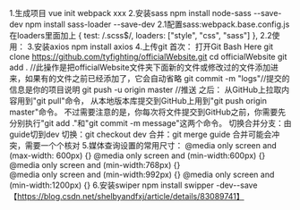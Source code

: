 ﻿1.生成项目
    vue init webpack xxx
2.安装sass
    npm install node-sass --save-dev
    npm install sass-loader --save-dev
    2.1配置sass:webpack.base.config.js在loaders里面加上
        {
                test: /\.scss$/,
                loaders: ["style", "css", "sass"]
        },
    2.2使用：
        <style lang="scss" scoped="" type="text/css"></style>
3.安装axios
    npm install axios
4.上传git
    首次：
        打开Git Bash Here
        git clone https://github.com/tyfighting/officialWebsite.git
        cd officialWebsite
        git add . //此操作是把officialWebsite文件夹下面新的文件或修改过的文件添加进来，如果有的文件之前已经添加了，它会自动省略
        git commit  -m  "logs"//提交的信息是你的项目说明
        git push -u origin master //推送
    之后：
        从GitHub上拉取内容用到"git pull"命令，
        从本地版本库提交到GitHub上用到"git push origin master"命令。
        不过需要注意的是，你每次将文件提交到GitHub之前，你需要先分别执行"git add ."和"git commit -m message"这两个命令。
    切换合并分支：由guide切到dev
        切换：git checkout dev
        合并：git merge guide
            合并可能会冲突，需要一个个核对
5.媒体查询设置的常用尺寸：
    @media only screen and (max-width: 600px) {}
    @media only screen and (min-width:600px) {}
    @media only screen and (min-width:768px) {}    
    @media only screen and (min-width:992px) {}
    @media only screen and (min-width:1200px) {}
6.安装swiper
    npm install swipper -dev--save
    【https://blog.csdn.net/shelbyandfxj/article/details/83089741】